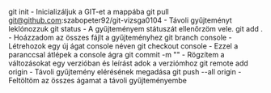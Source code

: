 git init - Inicializáljuk a GIT-et a mappába
git pull git@github.com:szabopeter92/git-vizsga0104 - Távoli gyűjteményt leklónozzuk
git status - A gyűjteményem státuszát ellenőrzöm vele.
git add . - Hoázzadom az összes fájlt a gyűjteményhez
git branch console - Létrehozok egy új ágat console néven
git checkout console - Ezzel a paranccsal átlépek a console ágra
git commit -m "" - Rögzítem a változásokat egy verzióban és leírást  adok a verziómhoz
git remote add origin - Távoli gyűjtemény elérésének megadása
git push --all origin - Feltöltöm az összes ágamat a távoli gyűjteményembe